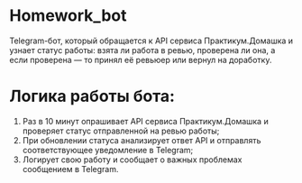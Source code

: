 # Homework_bot
Telegram-бот, который обращается к API сервиса Практикум.Домашка и узнает статус работы: взята ли работа в ревью, проверена ли она, а если проверена — то принял её ревьюер или вернул на доработку.

# Логика работы бота:
1. Раз в 10 минут опрашивает API сервиса Практикум.Домашка и проверяет статус отправленной на ревью работы;
2. При обновлении статуса анализирует ответ API и отправлять соответствующее уведомление в Telegram;
3. Логирует свою работу и сообщает о важных проблемах сообщением в Telegram.
